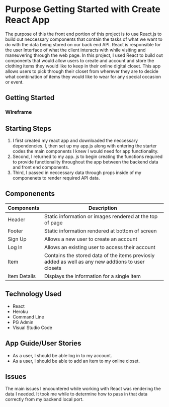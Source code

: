 # Purpose Getting Started with Create React App

The purpose of this the front end portion of this project is to use React.js to build out neccessary components that contain the tasks of what we want to do with the data being stored on our back end API. React is responsible for the user Interface of what the client interacts with while visiting and maneuvering through the web page. In this project, I used React to build out components that would allow users to create and account and store the clothing items they would like to keep in their online digital closet. This app allows users to pick through their closet from wherever they are to decide what combination of items they would like to wear for any special occasion or event.  

## Getting Started
### Wireframe

## Starting Steps
1. I first created my react app and downloaded the neccessary dependencies. I, then set up my app.js along with entering the starter codes the main components I knew I would need for app functionality.
2. Second, I returned to my app. js to begin creating the functions required to provide functionality throughout the app between the backend data and front end components.
3. Third, I passed in neccessary data through props inside of my componenets to render required API data. 

## Componenents
|**Components**| **Description**|
|--------------|----------------|
| Header       | Static information or images rendered at the top of page|
| Footer       | Static information rendered at bottom of screen|
| Sign Up      | Allows a new user to create an account|
| Log In       | Allows an existing user to access their account|
| Item         | Contains the stored data of the items previosly added as well as any new addtions to user closets|
| Item Details | Displays the information for a single item|

## Technology Used
* React
* Heroku
* Command Line
* PG Admin
* Visual Studio Code

## App Guide/User Stories
- As a user, I should be able log in to my account.
- As a user, I should be able to add an item to my online closet.

## Issues
The main issues I encountered while working with React was rendering the data I needed. It took me while to determine how to pass in that data correctly from my backend local port. 
